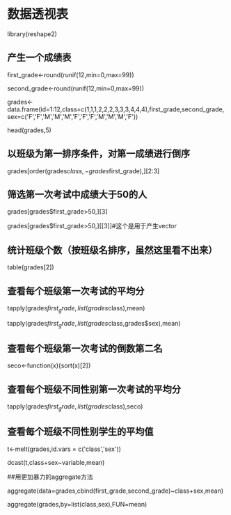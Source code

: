 # 数据透视表
library(reshape2)

## 产生一个成绩表
first_grade<-round(runif(12,min=0,max=99))

second_grade<-round(runif(12,min=0,max=99))

grades<-data.frame(id=1:12,class=c(1,1,1,2,2,2,3,3,3,4,4,4),first_grade,second_grade,sex=c('F','F','M','M','M','F','F','F','M','M','M','F'))

head(grades,5)


## 以班级为第一排序条件，对第一成绩进行倒序
grades[order(grades$class,-grades$first_grade),][2:3]

## 筛选第一次考试中成绩大于50的人
grades[grades$first_grade>50,][3]

grades[grades$first_grade>50,][[3]]#这个是用于产生vector
## 统计班级个数（按班级名排序，虽然这里看不出来）
table(grades[2])

## 查看每个班级第一次考试的平均分
tapply(grades$first_grade,list(grades$class),mean)

tapply(grades$first_grade,list(grades$class,grades$sex),mean)

## 查看每个班级第一次考试的倒数第二名
seco<-function(x){sort(x)[2]}

## 查看每个班级不同性别第一次考试的平均分
tapply(grades$first_grade,list(grades$class),seco)

## 查看每个班级不同性别学生的平均值
t<-melt(grades,id.vars = c('class','sex'))

dcast(t,class+sex~variable,mean)

##用更加暴力的aggregate方法

aggregate(data=grades,cbind(first_grade,second_grade)~class+sex,mean)

aggregate(grades,by=list(class,sex),FUN=mean)
